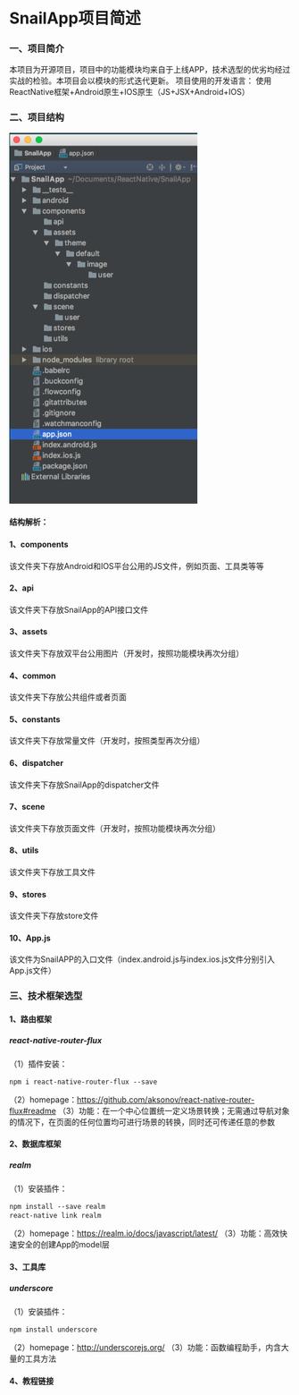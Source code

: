 # SnailApp项目简述
### 一、项目简介
本项目为开源项目，项目中的功能模块均来自于上线APP，技术选型的优劣均经过实战的检验。本项目会以模块的形式迭代更新。
项目使用的开发语言：
使用ReactNative框架+Android原生+IOS原生（JS+JSX+Android+IOS）
### 二、项目结构
![image](https://github.com/fangshifeng/SnailApp/blob/master/.github/snail_app_directory.png)

#### 结构解析：
#### 1、components
该文件夹下存放Android和IOS平台公用的JS文件，例如页面、工具类等等
#### 2、api
该文件夹下存放SnailApp的API接口文件
#### 3、assets
该文件夹下存放双平台公用图片（开发时，按照功能模块再次分组）
#### 4、common
该文件夹下存放公共组件或者页面
#### 5、constants
该文件夹下存放常量文件（开发时，按照类型再次分组）
#### 6、dispatcher
该文件夹下存放SnailApp的dispatcher文件
#### 7、scene
该文件夹下存放页面文件（开发时，按照功能模块再次分组）
#### 8、utils
该文件夹下存放工具文件
#### 9、stores
该文件夹下存放store文件
#### 10、App.js
该文件为SnailAPP的入口文件（index.android.js与index.ios.js文件分别引入App.js文件）

### 三、技术框架选型
#### 1、路由框架
##### react-native-router-flux
（1）插件安装：

```
npm i react-native-router-flux --save
```

（2）homepage：https://github.com/aksonov/react-native-router-flux#readme
（3）功能：在一个中心位置统一定义场景转换；无需通过导航对象的情况下，在页面的任何位置均可进行场景的转换，同时还可传递任意的参数
#### 2、数据库框架
##### realm
（1）安装插件：

```
npm install --save realm
react-native link realm
```

（2）homepage：https://realm.io/docs/javascript/latest/
（3）功能：高效快速安全的创建App的model层
#### 3、工具库
##### underscore
（1）安装插件：

```
npm install underscore
```
（2）homepage：http://underscorejs.org/
（3）功能：函数编程助手，内含大量的工具方法

#### 4、教程链接





